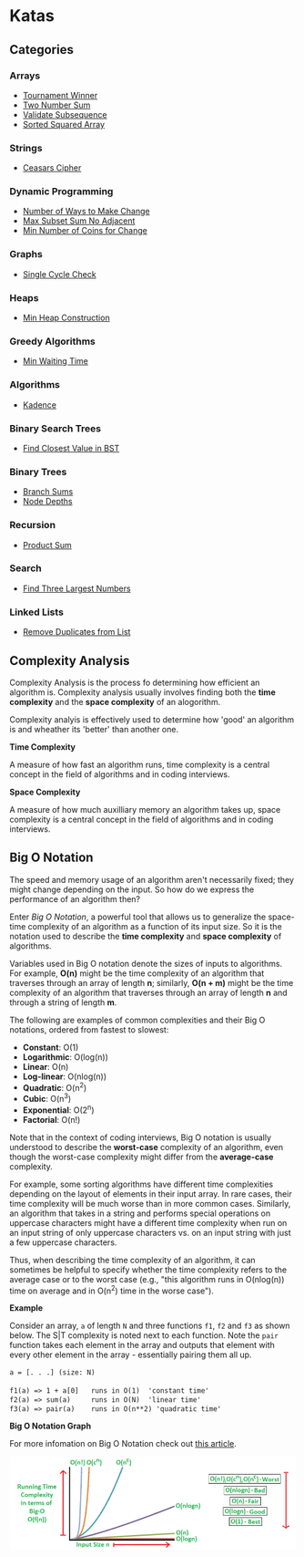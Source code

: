 # Katas

## Categories

### Arrays

* [Tournament Winner](./arrays/tournament-winner)
* [Two Number Sum](./arrays/two-number-sum)
* [Validate Subsequence](./arrays/validate-subsequence)
* [Sorted Squared Array](./arrays/sorted-squared-array)

### Strings

* [Ceasars Cipher](./strings/ceasars-cipher)

### Dynamic Programming

* [Number of Ways to Make Change](./dynamic-programming/number-of-ways-to-make-change)
* [Max Subset Sum No Adjacent](./dynamic-programming/max-subset-sum-no-adjacent)
* [Min Number of Coins for Change](./dynamic-programming/min-number-of-coins-for-change)

### Graphs

* [Single Cycle Check](./graphs/single-cycle-check)

### Heaps

* [Min Heap Construction](./heaps/min-heap-construction)

### Greedy Algorithms

* [Min Waiting Time](./greedy-algorithms/min-waiting-time)

### Algorithms

* [Kadence](./algorithms/kadane)

### Binary Search Trees

* [Find Closest Value in BST](./bst/find-closest)

### Binary Trees

* [Branch Sums](./binary-trees/branch-sums)
* [Node Depths](./binary-trees/node-depths)

### Recursion

* [Product Sum](./recursion/product-sum)

### Search

* [Find Three Largest Numbers](./search/find-three-largest)

### Linked Lists

* [Remove Duplicates from List](./linked-lists/remove-duplicates-from-list)

## Complexity Analysis

Complexity Analysis is the process fo determining how efficient an algorithm is. Complexity analysis usually involves finding both the **time complexity** and the **space complexity** of an alogorithm.

Complexity analyis is effectively used to determine how 'good' an algorithm is and wheather its 'better' than another one.

**Time Complexity**

A measure of how fast an algorithm runs, time complexity is a central concept in the field of algorithms and in coding interviews.

**Space Complexity**

A measure of how much auxilliary memory an algorithm takes up, space complexity is a central concept in the field of algorithms and in coding interviews.

## Big O Notation

The speed and memory usage of an algorithm aren't necessarily fixed; they might change depending on the input. So how do we express the performance of an algorithm then?

Enter *Big O Notation*, a powerful tool that allows us to generalize the space-time complexity of an algorithm as a function of its input size. So it is the notation used to describe the **time complexity** and **space complexity** of algorithms.

Variables used in Big O notation denote the sizes of inputs to algorithms. For
example, **O(n)** might be the time complexity of an algorithm that
traverses through an array of length **n**; similarly,
**O(n + m)** might be the time complexity of an algorithm that traverses
through an array of length **n** and through a string of length **m**.

The following are examples of common complexities and their Big O notations, ordered from fastest to slowest:

* **Constant**: O(1)
* **Logarithmic**: O(log(n))
* **Linear**: O(n)
* **Log-linear**: O(nlog(n))
* **Quadratic**: O(n<sup>2</sup>)
* **Cubic**: O(n<sup>3</sup>)
* **Exponential**: O(2<sup>n</sup>)
* **Factorial**: O(n!)

Note that in the context of coding interviews, Big O notation is usually
understood to describe the
**worst-case** complexity of an algorithm, even though the worst-case
complexity might differ from the **average-case** complexity.

For example, some sorting algorithms have different time complexities
depending on the layout of elements in their input array. In rare cases, their
time complexity will be much worse than in more common cases. Similarly, an
algorithm that takes in a string and performs special operations on uppercase
characters might have a different time complexity when run on an input string
of only uppercase characters vs. on an input string with just a few uppercase
characters.

Thus, when describing the time complexity of an algorithm, it can sometimes be
helpful to specify whether the time complexity refers to the average case or
to the worst case (e.g., "this algorithm runs in O(nlog(n)) time on average
and in O(n<sup>2</sup>) time in the worse case").

**Example**

Consider an array, `a` of length `N` and three functions `f1`, `f2` and `f3` as shown below. The S|T complexity is noted next to each function. Note the `pair` function takes each element in the array and outputs that element with every other element in the array - essentially pairing them all up.

```
a = [. . .] (size: N)

f1(a) => 1 + a[0]   runs in O(1)  'constant time'
f2(a) => sum(a)     runs in O(N)  'linear time'
f3(a) => pair(a)    runs in O(n**2) 'quadratic time'
```

**Big O Notation Graph**

For more infomation on Big O Notation check out [this article]().

<img src='big-o-notation-graph.png'></img>